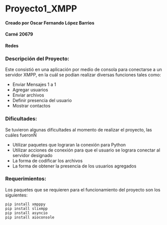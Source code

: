 # Proyecto1_XMPP

#### Creado por Oscar Fernando López Barrios
#### Carné 20679
#### Redes

### Descripción del Proyecto:
Este consistió en una aplicación por medio de consola para conectarse a un servidor XMPP, en la cuál se podían realizar diversas funciones tales como:
- Enviar Mensajes 1 a 1
- Agregar usuarios
- Enviar archivos
- Definir presencia del usuario
- Mostrar contactos

### Dificultades:
Se tuvieron algunas dificultades al momento de realizar el proyecto, las cuáles fueronÑ
- Utilizar paquetes que lograran la conexión para Python
- Utilizar acciones de conexión para que el usuario se lograra conectar al servidor designado
- La forma de codificar los archivos
- La forma de obtener la presencia de los usuarios agregados

### Requerimientos:
Los paquetes que se requieren para el funcionamiento del proyecto son los siguientes:
```
pip install xmpppy
pip install slixmpp
pip install asyncio
pip install aioconsole
```
 
